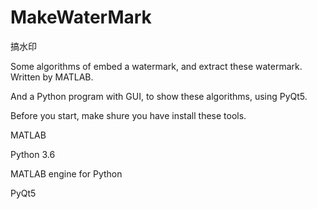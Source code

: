 # MakeWaterMark

搞水印

Some algorithms of embed a watermark, and extract these watermark. Written by MATLAB.

And a Python program with GUI, to show these algorithms, using PyQt5.



Before you start, make shure you have install these tools.

MATLAB

Python 3.6

MATLAB engine for Python

PyQt5
